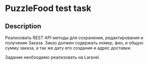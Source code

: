 # PuzzleFood test task


## Description

Реализовать REST API методы для сохранения, редактирования и получения Заказа. Заказ должен содержать номер, фио, и общую сумму заказа, а так же дату его создания и адрес доставки.

Задание необходимо реализовать на Laravel.
